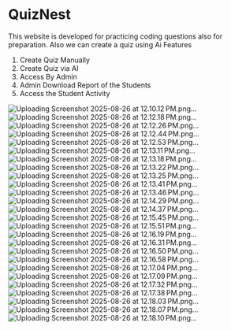 # QuizNest
This website is developed for practicing coding questions also for preparation. Also we can create a quiz using Ai
Features 
1. Create Quiz Manually 
2. Create Quiz via AI
3. Access By Admin
4. Admin Download Report of the Students
5. Access the Student Activity

![Uploading Screenshot 2025-08-26 at 12.10.12 PM.png…]()
![Uploading Screenshot 2025-08-26 at 12.12.18 PM.png…]()
![Uploading Screenshot 2025-08-26 at 12.12.26 PM.png…]()
![Uploading Screenshot 2025-08-26 at 12.12.44 PM.png…]()
![Uploading Screenshot 2025-08-26 at 12.12.53 PM.png…]()
![Uploading Screenshot 2025-08-26 at 12.13.11 PM.png…]()
![Uploading Screenshot 2025-08-26 at 12.13.18 PM.png…]()
![Uploading Screenshot 2025-08-26 at 12.13.22 PM.png…]()
![Uploading Screenshot 2025-08-26 at 12.13.25 PM.png…]()
![Uploading Screenshot 2025-08-26 at 12.13.41 PM.png…]()
![Uploading Screenshot 2025-08-26 at 12.13.46 PM.png…]()
![Uploading Screenshot 2025-08-26 at 12.14.29 PM.png…]()
![Uploading Screenshot 2025-08-26 at 12.14.37 PM.png…]()
![Uploading Screenshot 2025-08-26 at 12.15.45 PM.png…]()
![Uploading Screenshot 2025-08-26 at 12.15.51 PM.png…]()
![Uploading Screenshot 2025-08-26 at 12.16.19 PM.png…]()
![Uploading Screenshot 2025-08-26 at 12.16.31 PM.png…]()
![Uploading Screenshot 2025-08-26 at 12.16.50 PM.png…]()
![Uploading Screenshot 2025-08-26 at 12.16.58 PM.png…]()
![Uploading Screenshot 2025-08-26 at 12.17.04 PM.png…]()
![Uploading Screenshot 2025-08-26 at 12.17.09 PM.png…]()
![Uploading Screenshot 2025-08-26 at 12.17.32 PM.png…]()
![Uploading Screenshot 2025-08-26 at 12.17.38 PM.png…]()
![Uploading Screenshot 2025-08-26 at 12.18.03 PM.png…]()
![Uploading Screenshot 2025-08-26 at 12.18.07 PM.png…]()
![Uploading Screenshot 2025-08-26 at 12.18.10 PM.png…]()

